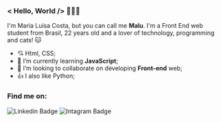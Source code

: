 ### < Hello, World /> 🙋🏻✨

I'm Maria Luísa Costa, but you can call me **Malu**. I'm a Front End web student from Brasil, 22 years old and a lover of technology, programming and cats! 🐱

- 💘 Html, CSS;
- 🌱 I’m currently learning **JavaScript**; 
- 👯 I’m looking to collaborate on developing **Front-end** web;
- 👍 I also like Python;


### Find me on:

![Linkedin Badge](https://img.shields.io/badge/-Linkedin-hotpink?style=flat-square&logo=Linkedin&logoColor=deeppink&link=https://www.linkedin.com/in/maluhcosta/)
![Intagram Badge](https://img.shields.io/badge/-Instagram-violet?style=flat-square&logo=Instagram&logoColor=purple&link=https://www.instagram.com/maluhcosta/)
